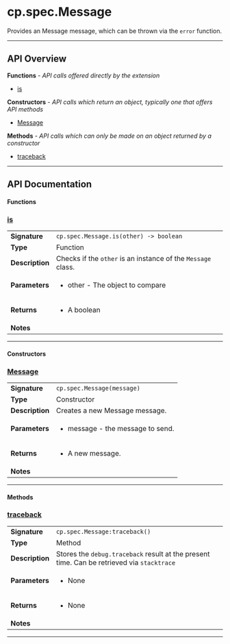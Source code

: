 # cp.spec.Message

Provides an Message message, which can be thrown via the `error` function.

---

## API Overview
**Functions** - _API calls offered directly by the extension_
 * [is](#is)

**Constructors** - _API calls which return an object, typically one that offers API methods_
 * [Message](#message)

**Methods** - _API calls which can only be made on an object returned by a constructor_
 * [traceback](#traceback)


---

## API Documentation

#### Functions


### [is](#is)

|                                             |                                                                                     |
| --------------------------------------------|-------------------------------------------------------------------------------------|
| **Signature**                               | `cp.spec.Message.is(other) -> boolean`                                                                    |
| **Type**                                    | Function                                                                     |
| **Description**                             | Checks if the `other` is an instance of the `Message` class.                                                                     |
| **Parameters**                              | <ul><li>other - The object to compare</li></ul> |
| **Returns**                                 | <ul><li>A boolean</li></ul>          |
| **Notes**                                   | <ul></ul> |

---

#### Constructors


### [Message](#message)

|                                             |                                                                                     |
| --------------------------------------------|-------------------------------------------------------------------------------------|
| **Signature**                               | `cp.spec.Message(message)`                                                                    |
| **Type**                                    | Constructor                                                                     |
| **Description**                             | Creates a new Message message.                                                                     |
| **Parameters**                              | <ul><li>message   - the message to send.</li></ul> |
| **Returns**                                 | <ul><li>A new message.</li></ul>          |
| **Notes**                                   | <ul></ul> |

---

#### Methods


### [traceback](#traceback)

|                                             |                                                                                     |
| --------------------------------------------|-------------------------------------------------------------------------------------|
| **Signature**                               | `cp.spec.Message:traceback()`                                                                    |
| **Type**                                    | Method                                                                     |
| **Description**                             | Stores the `debug.traceback` result at the present time. Can be retrieved via `stacktrace`                                                                     |
| **Parameters**                              | <ul><li>None</li></ul> |
| **Returns**                                 | <ul><li>None</li></ul>          |
| **Notes**                                   | <ul></ul> |

---

